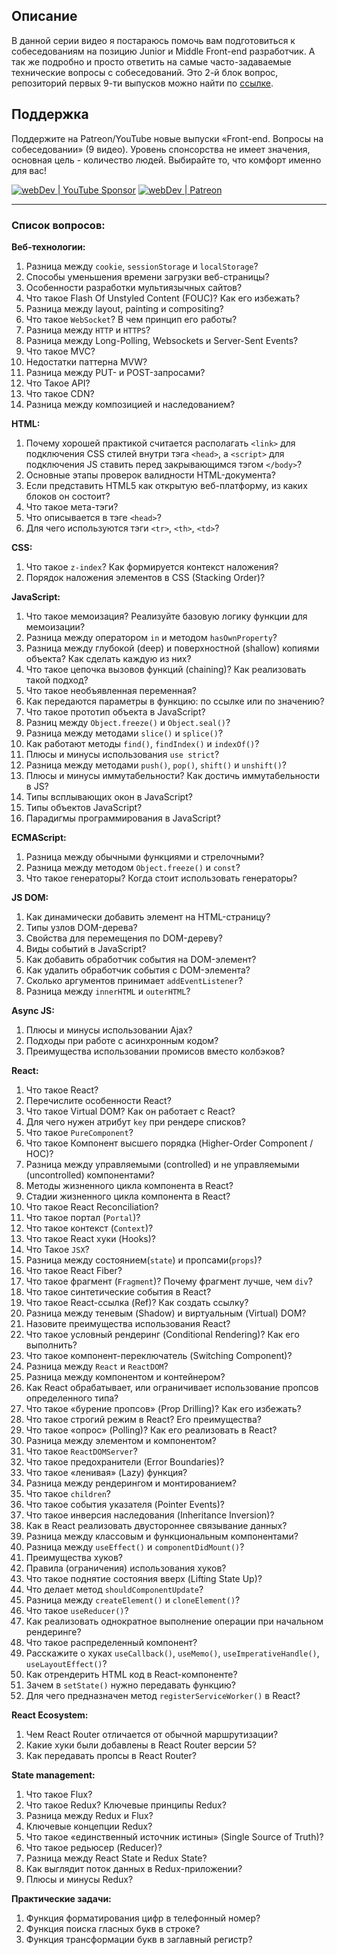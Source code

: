 ## Описание

В данной серии видео я постараюсь помочь вам подготовиться к собеседованиям на позицию Junior и Middle Front-end разработчик.
А так же подробно и просто ответить на самые часто-задаваемые технические вопросы с собеседований.
Это 2-й блок вопрос, репозиторий первых 9-ти выпусков можно найти по [ссылке](https://github.com/YauhenKavalchuk/interview-questions).

## Поддержка
Поддержите на Patreon/YouTube новые выпуски «Front-end. Вопросы на собеседовании» (9 видео).
Уровень спонсорства не имеет значения, основная цель - количество людей.
Выбирайте то, что комфорт именно для вас!

[<img alt="webDev | YouTube Sponsor" src="https://img.shields.io/badge/Become a sponsor-F70000.svg?&style=for-the-badge&logo=youtube&logoColor=fff" />][sponsor]
[<img alt="webDev | Patreon" src="https://img.shields.io/badge/Become a patron-EF6451.svg?&style=for-the-badge&logo=patreon&logoColor=fff" />][patron]

[sponsor]: https://www.youtube.com/channel/UCE9ODjNIkOHrnSdkYWLfYhg/join
[patron]: https://www.patreon.com/YauhenKavalchuk

---

### Список вопросов:

**Веб-технологии:**
1. Разница между `cookie`, `sessionStorage` и `localStorage`?
2. Способы уменьшения времени загрузки веб-страницы?
3. Особенности разработки мультиязычных сайтов?
4. Что такое Flash Of Unstyled Content (FOUC)? Как его избежать?
5. Разница между layout, painting и compositing?
6. Что такое `WebSocket`? В чем принцип его работы?
7. Разница между `HTTP` и `HTTPS`?
8. Разница между Long-Polling, Websockets и Server-Sent Events?
9. Что такое MVC?
10. Недостатки паттерна MVW?
11. Разница между PUT- и POST-запросами?
12. Что Такое API?
13. Что такое CDN?
14. Разница между композицией и наследованием?

**HTML:**
1. Почему хорошей практикой считается располагать `<link>` для подключения CSS стилей внутри тэга `<head>`, а `<script>` для подключения JS ставить перед закрывающимся тэгом `</body>`?  
2. Основные этапы проверок валидности HTML-документа?  
3. Если представить HTML5 как открытую веб-платформу, из каких блоков он состоит?  
4. Что такое мета-тэги?  
5. Что описывается в тэге `<head>`?  
6. Для чего используются тэги `<tr>`, `<th>`, `<td>`?  

**CSS:**
1. Что такое `z-index`? Как формируется контекст наложения?  
2. Порядок наложения элементов в CSS (Stacking Order)?  

**JavaScript:**
1. Что такое мемоизация? Реализуйте базовую логику функции для мемоизации?  
2. Разница между оператором `in` и методом `hasOwnProperty`?  
3. Разница между глубокой (deep) и поверхностной (shallow) копиями объекта? Как сделать каждую из них?  
4. Что такое цепочка вызовов функций (chaining)? Как реализовать такой подход?  
5. Что такое необъявленная переменная?  
6. Как передаются параметры в функцию: по ссылке или по значению?  
7. Что такое прототип объекта в JavaScript?  
8. Разниц между `Object.freeze()` и `Object.seal()`?  
9. Разница между методами `slice()` и `splice()`?  
10. Как работают методы `find()`, `findIndex()` и `indexOf()`?  
11. Плюсы и минусы использования `use strict`?  
12. Разница между методами `push()`, `pop()`, `shift()` и `unshift()`?  
13. Плюсы и минусы иммутабельности? Как достичь иммутабельности в JS?  
14. Типы всплывающих окон в JavaScript?  
15. Типы объектов JavaScript?  
16. Парадигмы программирования в JavaScript?  

**ECMAScript:**
1. Разница между обычными функциями и стрелочными?  
2. Разница между методом `Object.freeze()` и `const`?  
3. Что такое генераторы? Когда стоит использовать генераторы?  

**JS DOM:**
1. Как динамически добавить элемент на HTML-страницу?  
2. Типы узлов DOM-дерева?  
3. Свойства для перемещения по DOM-дереву?  
4. Виды событий в JavaScript?  
5. Как добавить обработчик события на DOM-элемент?  
6. Как удалить обработчик события с DOM-элемента?  
7. Сколько аргументов принимает `addEventListener`?  
8. Разница между `innerHTML` и `outerHTML`?  

**Async JS:**
1. Плюсы и минусы использовании Ajax?  
2. Подходы при работе с асинхронным кодом?  
3. Преимущества использовании промисов вместо колбэков?  

**React:**
1. Что такое React?  
2. Перечислите особенности React?  
3. Что такое Virtual DOM? Как он работает с React?  
4. Для чего нужен атрибут `key` при рендере списков?  
5. Что такое `PureComponent`?  
6. Что такое Компонент высшего порядка (Higher-Order Component / HOC)?  
7. Разница между управляемыми (controlled) и не управляемыми (uncontrolled) компонентами?  
8. Методы жизненного цикла компонента в React?  
9. Стадии жизненного цикла компонента в React?  
10. Что такое React Reconciliation?  
11. Что такое портал (`Portal`)?  
12. Что такое контекст (`Context`)?  
13. Что такое React хуки (Hooks)?  
14. Что Такое `JSX`?  
15. Разница между состоянием(`state`) и пропсами(`props`)?  
16. Что такое React Fiber?  
17. Что такое фрагмент (`Fragment`)? Почему фрагмент лучше, чем `div`?  
18. Что такое синтетические события в React?  
19. Что такое React-ссылка (Ref)? Как создать ссылку?  
20. Разница между теневым (Shadow) и виртуальным (Virtual) DOM?  
21. Назовите преимущества использования React?  
22. Что такое условный рендеринг (Conditional Rendering)? Как его выполнить?  
23. Что такое компонент-переключатель (Switching Component)?  
24. Разница между `React` и `ReactDOM`?  
25. Разница между компонентом и контейнером?  
26. Как React обрабатывает, или ограничивает использование пропсов определенного типа?  
27. Что такое «бурение пропсов» (Prop Drilling)? Как его избежать?  
28. Что такое строгий режим в React? Его преимущества?  
29. Что такое «опрос» (Polling)? Как его реализовать в React?  
30. Разница между элементом и компонентом?  
31. Что такое `ReactDOMServer`?  
32. Что такое предохранители (Error Boundaries)?  
33. Что такое «ленивая» (Lazy) функция?  
34. Разница между рендерингом и монтированием?  
35. Что такое `сhildren`?  
36. Что такое события указателя (Pointer Events)?  
37. Что такое инверсия наследования (Inheritance Inversion)?  
38. Как в React реализовать двустороннее связывание данных?  
39. Разница между классовым и функциональным компонентами?  
40. Разница между `useEffect()` и `componentDidMount()`?  
41. Преимущества хуков?  
42. Правила (ограничения) использования хуков?
43. Что такое поднятие состояния вверх (Lifting State Up)?
44. Что делает метод `shouldComponentUpdate`?
45. Разница между `createElement()` и `cloneElement()`?
46. Что такое `useReducer()`?
47. Как реализовать однократное выполнение операции при начальном рендеринге?
48. Что такое распределенный компонент?
49. Расскажите о хуках `useCallback()`, `useMemo()`, `useImperativeHandle()`, `useLayoutEffect()`?
50. Как отрендерить HTML код в React-компоненте?
51. Зачем в `setState()` нужно передавать функцию?
52. Для чего предназначен метод `registerServiceWorker()` в React?

**React Ecosystem:**
1. Чем React Router отличается от обычной маршрутизации?
2. Какие хуки были добавлены в React Router версии 5?
3. Как передавать пропсы в React Router?

**State management:**
1. Что такое Flux?
2. Что такое Redux? Ключевые принципы Redux?
3. Разница между Redux и Flux?
4. Ключевые концепции Redux?
5. Что такое «единственный источник истины» (Single Source of Truth)?
6. Что такое редьюсер (Reducer)?
7. Разница между React State и Redux State?
8. Как выглядит поток данных в Redux-приложении?
9. Плюсы и минусы Redux?

**Практические задачи:**
1. Функция форматирования цифр в телефонный номер?
2. Функция поиска гласных букв в строке?
3. Функция трансформации букв в заглавный регистр?
